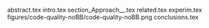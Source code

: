 abstract.tex
intro.tex
section_Approach__.tex
related.tex
experim.tex
figures/code-quality-noBB/code-quality-noBB.png
conclusions.tex
  